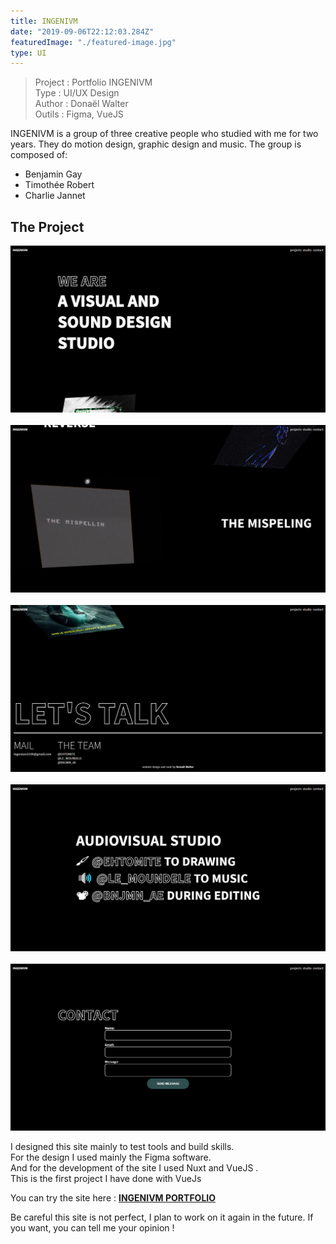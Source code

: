 ```yaml
---
title: INGENIVM
date: "2019-09-06T22:12:03.284Z"
featuredImage: "./featured-image.jpg"
type: UI
---
```


> Project : Portfolio INGENIVM <br>
> Type : UI/UX Design <br>
> Author : Donaël Walter<br>
> Outils : Figma, VueJS

<div class="introP">
  INGENIVM is a group of three creative people who studied with me for two years. They do motion design, graphic design and music. 
  The group is composed of: <br/>

  - Benjamin Gay 
  - Timothée Robert 
  - Charlie Jannet

</div>

## The Project
![Loader](./c1-min.png)
<br></br>
![Loader](./c2-min.png)
<br></br>
![Loader](./c3-min.png)
<br></br>
![Loader](./c4-min.png)
<br></br>
![Loader](./c5-min.png)

I designed this site mainly to test tools and build skills. <br/>
For the design I used mainly the Figma software. <br/>
And for the development  of the site I used Nuxt and VueJS . <br/>
This is the first project I have done with VueJs 

You can try the site here : <a href="https://ingenium-portfolio.netlify.com" target="_blanck"><b>INGENIVM PORTFOLIO</b></a>

Be careful this site is not perfect, I plan to work on it again in the future. 
If you want, you can tell me your opinion !